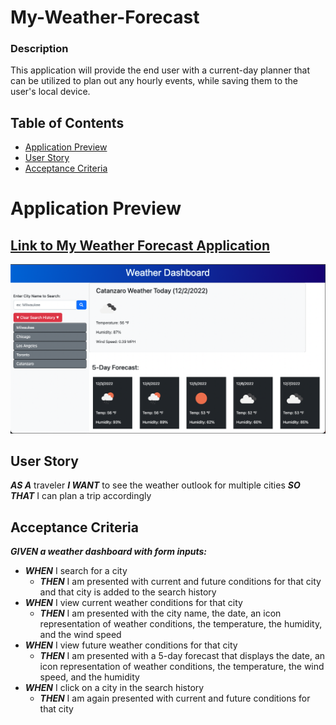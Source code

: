 # My-Weather-Forecast

### Description

This application will provide the end user with a current-day planner that can be utilized to plan out any hourly events, while saving them to the user's local device.

## Table of Contents

- [Application Preview](#application-preview)
- [User Story](#user-story)
- [Acceptance Criteria](#acceptance-criteria-for-this-challenge)

# Application Preview
## [Link to My Weather Forecast Application](https://estee3.github.io/My-Weather-Forecast/index.html)
![alt text](./assets/pics/Preview%20of%20My%20Weather%20Forecast%20Application.png)

## User Story
***AS A*** traveler
***I WANT*** to see the weather outlook for multiple cities
***SO THAT*** I can plan a trip accordingly

## Acceptance Criteria
***GIVEN a weather dashboard with form inputs:***
- ***WHEN*** I search for a city
    - ***THEN*** I am presented with current and future conditions for that city and that city is added to the search history
- ***WHEN*** I view current weather conditions for that city
    - ***THEN*** I am presented with the city name, the date, an icon representation of weather conditions, the temperature, the humidity, and the wind speed
- ***WHEN*** I view future weather conditions for that city
    - ***THEN*** I am presented with a 5-day forecast that displays the date, an icon representation of weather conditions, the temperature, the wind speed, and the humidity
- ***WHEN*** I click on a city in the search history
    - ***THEN*** I am again presented with current and future conditions for that city
